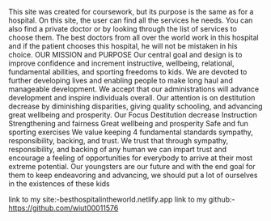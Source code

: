 This site was created for coursework, but its purpose is the same as for a hospital. On this site, the user can find all the services he needs. You can also find a private doctor or by looking through the list of services to choose them. The best doctors from all over the world work in this hospital and if the patient chooses this hospital, he will not be mistaken in his choice.
OUR MISSION and PURPOSE
Our central goal and design is to improve confidence and increment instructive, wellbeing, relational, fundamental abilities, and sporting freedoms to kids. We are devoted to further developing lives and enabling people to make long haul and manageable development.
We accept that our administrations will advance development and inspire individuals overall. Our attention is on destitution decrease by diminishing disparities, giving quality schooling, and advancing great wellbeing and prosperity.
Our Focus
Destitution decrease
Instruction
Strengthening and fairness
Great wellbeing and prosperity
Safe and fun sporting exercises
We value keeping 4 fundamental standards sympathy, responsibility, backing, and trust. We trust that through sympathy, responsibility, and backing of any human we can impart trust and encourage a feeling of opportunities for everybody to arrive at their most extreme potential. Our youngsters are our future and with the end goal for them to keep endeavoring and advancing, we should put a lot of ourselves in the existences of these kids


link to my site:-besthospitalintheworld.netlify.app
link to my github:-https://github.com/wiut00011576
